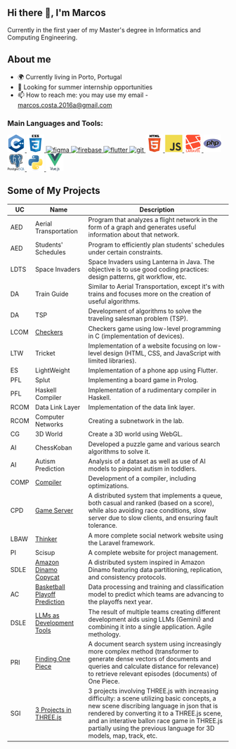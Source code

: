 ## Hi there 👋, I'm Marcos

Currently in the first yaer of my Master's degree in Informatics and Computing Engineering.

## About me

- 🌍 Currently living in Porto, Portugal
- 💼 Looking for summer internship opportunities
- 📫 How to reach me: you may use my email - marcos.costa.2016a@gmail.com

<h3 align="left">Main Languages and Tools:</h3>
<p align="left"> <a href="https://www.w3schools.com/cpp/" target="_blank" rel="noreferrer"> <img src="https://raw.githubusercontent.com/devicons/devicon/master/icons/cplusplus/cplusplus-original.svg" alt="cplusplus" width="40" height="40"/> </a> <a href="https://www.w3schools.com/css/" target="_blank" rel="noreferrer"> <img src="https://raw.githubusercontent.com/devicons/devicon/master/icons/css3/css3-original-wordmark.svg" alt="css3" width="40" height="40"/> </a> <a href="https://www.figma.com/" target="_blank" rel="noreferrer"> <img src="https://www.vectorlogo.zone/logos/figma/figma-icon.svg" alt="figma" width="40" height="40"/> </a> <a href="https://firebase.google.com/" target="_blank" rel="noreferrer"> <img src="https://www.vectorlogo.zone/logos/firebase/firebase-icon.svg" alt="firebase" width="40" height="40"/> </a> <a href="https://flutter.dev" target="_blank" rel="noreferrer"> <img src="https://www.vectorlogo.zone/logos/flutterio/flutterio-icon.svg" alt="flutter" width="40" height="40"/> </a> <a href="https://git-scm.com/" target="_blank" rel="noreferrer"> <img src="https://www.vectorlogo.zone/logos/git-scm/git-scm-icon.svg" alt="git" width="40" height="40"/> </a> <a href="https://www.w3.org/html/" target="_blank" rel="noreferrer"> <img src="https://raw.githubusercontent.com/devicons/devicon/master/icons/html5/html5-original-wordmark.svg" alt="html5" width="40" height="40"/> </a> <a href="https://developer.mozilla.org/en-US/docs/Web/JavaScript" target="_blank" rel="noreferrer"> <img src="https://raw.githubusercontent.com/devicons/devicon/master/icons/javascript/javascript-original.svg" alt="javascript" width="40" height="40"/> </a> <a href="https://laravel.com/" target="_blank" rel="noreferrer"> <img src="https://raw.githubusercontent.com/devicons/devicon/master/icons/laravel/laravel-plain-wordmark.svg" alt="laravel" width="40" height="40"/> </a> <a href="https://www.php.net" target="_blank" rel="noreferrer"> <img src="https://raw.githubusercontent.com/devicons/devicon/master/icons/php/php-original.svg" alt="php" width="40" height="40"/> </a> <a href="https://www.postgresql.org" target="_blank" rel="noreferrer"> <img src="https://raw.githubusercontent.com/devicons/devicon/master/icons/postgresql/postgresql-original-wordmark.svg" alt="postgresql" width="40" height="40"/> </a> <a href="https://www.python.org" target="_blank" rel="noreferrer"> <img src="https://raw.githubusercontent.com/devicons/devicon/master/icons/python/python-original.svg" alt="python" width="40" height="40"/> </a> <a href="https://vuejs.org/" target="_blank" rel="noreferrer"> <img src="https://raw.githubusercontent.com/devicons/devicon/master/icons/vuejs/vuejs-original-wordmark.svg" alt="vuejs" width="40" height="40"/> </a> </p>

## Some of My Projects

| UC   | Name                  | Description                                                                                                                                                                      |
| ---- | --------------------- | -------------------------------------------------------------------------------------------------------------------------------------------------------------------------------- |
| AED  | Aerial Transportation | Program that analyzes a flight network in the form of a graph and generates useful information about that network.                                                               |
| AED  | Students' Schedules   | Program to efficiently plan students' schedules under certain constraints.                                                                                                       |
| LDTS | Space Invaders        | Space Invaders using Lanterna in Java. The objective is to use good coding practices: design patterns, git workflow, etc.                                                        |
| DA   | Train Guide           | Similar to Aerial Transportation, except it's with trains and focuses more on the creation of useful algorithms.                                                                 |
| DA   | TSP                   | Development of algorithms to solve the traveling salesman problem (TSP).                                                                                                         |
| LCOM | [Checkers](https://github.com/MarcosCosta2022/Projects/tree/main/LCOM)| Checkers game using low-level programming in C (implementation of devices).                                                      |
| LTW  | Tricket               | Implementation of a website focusing on low-level design (HTML, CSS, and JavaScript with limited libraries).                                                                     |
| ES   | LightWeight           | Implementation of a phone app using Flutter.                                                                                                                                     |
| PFL  | Splut                 | Implementing a board game in Prolog.                                                                                                                                             |
| PFL  | Haskell Compiler      | Implementation of a rudimentary compiler in Haskell.                                                                                                                             |
| RCOM | Data Link Layer       | Implementation of the data link layer.                                                                                                                                           |
| RCOM | Computer Networks     | Creating a subnetwork in the lab.                                                                                                                                                |
| CG   | 3D World              | Create a 3D world using WebGL.                                                                                                                                                   |
| AI   | ChessKoban            | Developed a puzzle game and various search algorithms to solve it.                                                                                                               |
| AI   | Autism Prediction     | Analysis of a dataset as well as use of AI models to pinpoint autism in toddlers.                                                                                                |
| COMP | [Compiler](https://github.com/MarcosCosta2022/Projects/tree/main/comp2024-1h-master)              | Development of a compiler, including optimizations.                                                  |
| CPD  | [Game Server](https://github.com/MarcosCosta2022/Projects/tree/main/CPD) | A distributed system that implements a queue, both casual and ranked (based on a score), while also avoiding race conditions, slow server due to slow clients, and ensuring fault tolerance.                                                                                                                                                    |
| LBAW | [Thinker](https://github.com/MarcosCosta2022/Projects/tree/main/lbaw2325)               | A more complete social network website using the Laravel framework.                                            |
| PI   | Scisup                | A complete website for project management.                                                                                                                                       |
| SDLE | [Amazon Dinamo Copycat](https://github.com/MarcosCosta2022/Projects/tree/main/SDLE) | A distributed system inspired in Amazon Dinamo featuring data partitioning, replication, and consistency protocols.|
| AC   | [Basketball Playoff Prediction](https://github.com/jmisidro/ML-basketball-playoffs) | Data processing and training and classification model to predict which teams are advancing to the playoffs next year.|
| DSLE | [LLMs as Development Tools](https://github.com/FEUP-MEIC-DS-2024-25/ai4sd) | The result of multiple teams creating different development aids using LLMs (Gemini) and combining it into a single application. Agile methology.|
| PRI  | [Finding One Piece](https://github.com/koaLaMoucho/FEUP-PRI) | A document search system using increasingly more complex method (transformer to generate dense vectors of documents and queries and calculate distance for relevance) to retrieve relevant episodes (documents) of One Piece. |
| SGI  | [3 Projects in THREE.js](https://github.com/MarcosCosta2022/Projects/tree/main/sgi-t08-g03-main) | 3 projects involving THREE.js with increasing difficulty: a scene utilizing basic concepts, a new scene discribing language in json that is rendered by converting it to a THREE.js scene, and an interative ballon race game in THREE.js partially using the previous language for 3D models, map, track, etc.|

<!--
**MarcosCosta2022/MarcosCosta2022** is a ✨ _special_ ✨ repository because its `README.md` (this file) appears on your GitHub profile.

Here are some ideas to get you started:

- 🔭 I’m currently working on ...
- 🌱 I’m currently learning ...
- 👯 I’m looking to collaborate on ...
- 🤔 I’m looking for help with ...
- 💬 Ask me about ...
- 📫 How to reach me: ...
- 😄 Pronouns: ...
- ⚡ Fun fact: ...
-->
